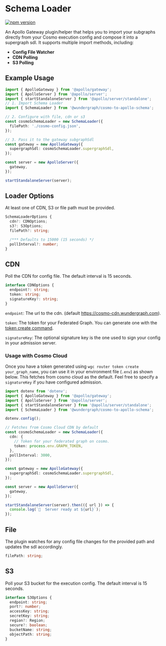# Schema Loader

[![npm version](https://badge.fury.io/js/@wundergraph%2Fcosmo-to-apollo-schema.svg?icon=si:npm)](https://badge.fury.io/js/@wundergraph%2Fcosmo-to-apollo-schema)

An Apollo Gateway plugin/helper that helps you to import your subgraphs directly from your Cosmo execution config and compose it into a supergraph sdl. It supports multiple import methods, including:

- **Config File Watcher**
- **CDN Polling**
- **S3 Polling**

## Example Usage

```ts
import { ApolloGateway } from '@apollo/gateway';
import { ApolloServer } from '@apollo/server';
import { startStandaloneServer } from '@apollo/server/standalone';
// 1. Import Schema Loader
import { SchemaLoader } from '@wundergraph/cosmo-to-apollo-schema';

// 2. Configure with file, cdn or s3
const cosmoSchemaLoader = new SchemaLoader({
  filePath: './cosmo-config.json',
});

// 3. Pass it to the gateway subgraphSdl
const gateway = new ApolloGateway({
  supergraphSdl: cosmoSchemaLoader.supergraphSdl,
});

const server = new ApolloServer({
  gateway,
});

startStandaloneServer(server);
```

## Loader Options

At least one of CDN, S3 or file path must be provided.

```ts
SchemaLoaderOptions {
  cdn?: CDNOptions;
  s3?: S3Options;
  filePath?: string;

  /*** Defaults to 15000 (15 seconds) */
  pollInterval?: number;
}
```

## CDN

Poll the CDN for config file. The default interval is 15 seconds.

```ts
interface CDNOptions {
  endpoint?: string;
  token: string;
  signatureKey?: string;
}
```

`endpoint`: The url to the cdn. (default https://cosmo-cdn.wundergraph.com).

`token`: The token for your Federated Graph. You can generate one with the [token create command](https://cosmo-docs.wundergraph.com/cli/router/token/create).

`signatureKey`: The optional signature key is the one used to sign your config in your admission server.

### Usage with Cosmo Cloud

Once you have a token generated using `wgc router token create your_graph_name`, you can use it in your environment file (`.env`) as shown below. This fetches from cosmo cloud as the default. Feel free to specify a `signatureKey` if you have configured admission.

```ts
import dotenv from 'dotenv';
import { ApolloGateway } from '@apollo/gateway';
import { ApolloServer } from '@apollo/server';
import { startStandaloneServer } from '@apollo/server/standalone';
import { SchemaLoader } from '@wundergraph/cosmo-to-apollo-schema';

dotenv.config();

// Fetches from Cosmo Cloud CDN by default
const cosmoSchemaLoader = new SchemaLoader({
  cdn: {
    // Token for your federated graph on cosmo.
    token: process.env.GRAPH_TOKEN,
  },
  pollInterval: 3000,
});

const gateway = new ApolloGateway({
  supergraphSdl: cosmoSchemaLoader.supergraphSdl,
});

const server = new ApolloServer({
  gateway,
});

startStandaloneServer(server).then(({ url }) => {
  console.log(`🚀  Server ready at ${url}`);
});
```

## File

The plugin watches for any config file changes for the provided path and updates the sdl accordingly.

```ts
filePath: string;
```

## S3

Poll your S3 bucket for the execution config. The default interval is 15 seconds.

```ts
interface S3Options {
  endpoint: string;
  port?: number;
  accessKey: string;
  secretKey: string;
  region?: Region;
  secure?: boolean;
  bucketName: string;
  objectPath: string;
}
```
